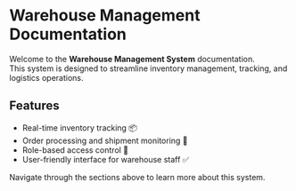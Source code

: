 # Warehouse Management Documentation

Welcome to the **Warehouse Management System** documentation.  
This system is designed to streamline inventory management, tracking, and logistics operations.  

## Features
- Real-time inventory tracking 📦
- Order processing and shipment monitoring 🚚
- Role-based access control 🔑
- User-friendly interface for warehouse staff ✅

Navigate through the sections above to learn more about this system.